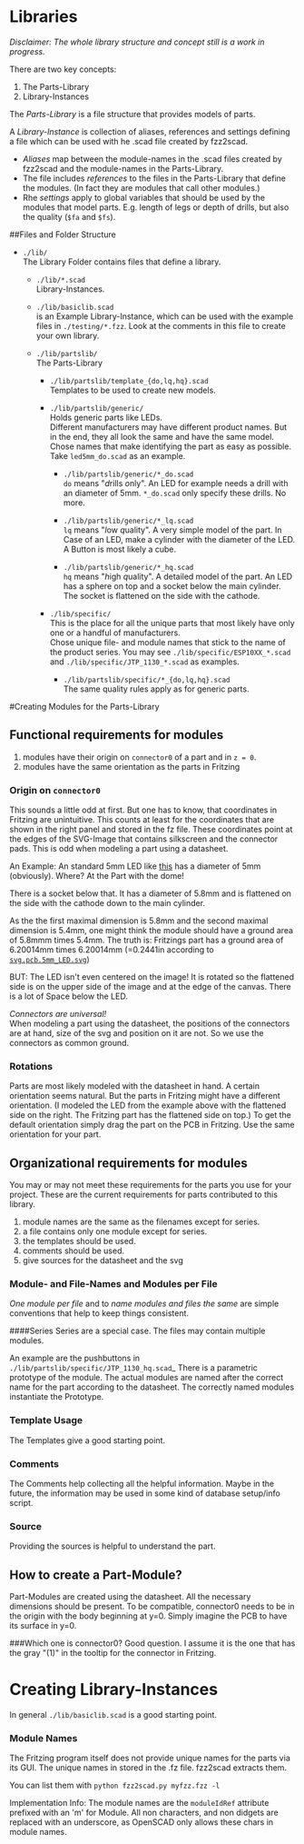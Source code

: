 # Libraries
*Disclaimer: The whole library structure and concept still is a work
in progress.*

There are two key concepts:

 1. The Parts-Library
 2. Library-Instances

The *Parts-Library* is a file structure that provides models of parts.

A *Library-Instance* is collection of aliases, references and settings
defining a file which can be used with he .scad file created by fzz2scad.

 * *Aliases* map between the module-names in the .scad files created by
   fzz2scad and the module-names in the Parts-Library.
 * The file includes *references* to the files in the Parts-Library that
   define the modules. (In fact they are modules that call other modules.)
 * Rhe *settings* apply to global variables that should be used by the
   modules that model parts. E.g. length of legs or depth of drills,
   but also the quality (`$fa` and `$fs`).

##Files and Folder Structure
 * `./lib/`  
    The Library Folder contains files that define a library.
    
    * `./lib/*.scad`  
      Library-Instances.
    
    * `./lib/basiclib.scad`  
      is an Example Library-Instance, which can be used with the
      example files in `./testing/*.fzz`. Look at the comments in this
      file to create your own library.

    * `./lib/partslib/`  
      The Parts-Library

        * `./lib/partslib/template_{do,lq,hq}.scad`  
          Templates to be used to create new models.

        * `./lib/partslib/generic/`  
          Holds generic parts like LEDs.  
          Different manufacturers may have different product names.
          But in the end, they all look the same and have the same model.  
          Chose names that make identifying the part as easy as possible.
          Take `led5mm_do.scad` as an example.

            * `./lib/partslib/generic/*_do.scad`  
              `do` means "*d*rills *o*nly". An LED for example needs a
              drill with an diameter of 5mm. `*_do.scad` only specify
              these drills. No more.

            * `./lib/partslib/generic/*_lq.scad`  
              `lq` means "*l*ow *q*uality". A very simple model of the
              part. In Case of an LED, make a cylinder with the diameter
              of the LED. A Button is most likely a cube.

            * `./lib/partslib/generic/*_hq.scad`  
              `hq` means "*h*igh *q*uality". A detailed model of the part.
              An LED has a sphere on top and a socket below the main
              cylinder. The socket is flattened on the side with the cathode.

        * `./lib/specific/`  
          This is the place for all the unique parts that most likely
          have only one or a handful of manufacturers.  
          Chose unique file- and module names that stick to the name of
          the product series. You may see `./lib/specific/ESP10XX_*.scad`
          and `./lib/specific/JTP_1130_*.scad` as examples.
          
            * `./lib/partslib/specific/*_{do,lq,hq}.scad`  
              The same quality rules apply as for generic parts.

#Creating Modules for the Parts-Library

## Functional requirements for modules
  1. modules have their origin on `connector0` of a part and in `z = 0`.
  2. modules have the same orientation as the parts in Fritzing

### Origin on `connector0`
This sounds a little odd at first. But one has to know, that coordinates
in Fritzing are unintuitive. This counts at least for the coordinates
that are shown in the right panel and stored in the fz file.
These coordinates point at the edges of the SVG-Image that contains
silkscreen and the connector pads. This is odd when modeling a part
using a datasheet.

An Example:
An standard 5mm LED like [this](https://cdn-reichelt.de/documents/datenblatt/A500/LED_5MM_GE.pdf) 
has a diameter of 5mm (obviously). Where? At the Part with the dome!

There is a socket below that. It has a diameter of 5.8mm and is flattened
on the side with the cathode down to the main cylinder.

As the the first maximal dimension is 5.8mm and the second maximal 
dimension is 5.4mm, one might think the module should have a ground area
of 5.8mmm times 5.4mm. The truth is: Fritzings part has a ground area of
6.20014mm times 6.20014mm (=0.2441in according to [`svg.pcb.5mm_LED.svg`](https://github.com/fritzing/fritzing-parts/blob/master/svg/core/pcb/5mm_LED.svg))

BUT: The LED isn't even centered on the image! It is rotated so the
flattened side is on the upper side of the image and at the edge of the
canvas. There is a lot of Space below the LED.

*Connectors are universal!*  
When modeling a part using the datasheet, the positions of the connectors
are at hand, size of the svg and position on it are not. So we use the
connectors as common ground.

### Rotations
Parts are most likely modeled with the datasheet in hand.
A certain orientation seems natural. But the parts in Fritzing might have
a different orientation.
(I modeled the LED from the example above with the flattened side
on the right. The Fritzing part has the flattened side on top.)
To get the default orientation simply drag the part on the PCB in Fritzing.
Use the same orientation for your part.

## Organizational requirements for modules
You may or may not meet these requirements for the parts you use for
your project. These are the current requirements for parts contributed
to this library.

  1. module names are the same as the filenames except for series.
  2. a file contains only one module except for series.
  3. the templates should be used.
  4. comments should be used.
  5. give sources for the datasheet and the svg
  
### Module- and File-Names and Modules per File
*One module per file* and to *name modules and files the same* are simple
conventions that help to keep things consistent.

####Series
Series are a special case. The files may contain multiple modules.

An example are the pushbuttons in
`./lib/partslib/specific/JTP_1130_hq.scad`_
There is a parametric prototype of the module. The actual modules are
named after the correct name for the part according to the datasheet.
The correctly named modules instantiate the Prototype.

### Template Usage
The Templates give a good starting point.

### Comments
The Comments help collecting all the helpful information.
Maybe in the future, the information may be used in some kind of database
setup/info script.

### Source
Providing the sources is helpful to understand the part.

## How to create a Part-Module?
Part-Modules are created using the datasheet. All the necessary dimensions
should be present. To be compatible, connector0 needs to be in the origin
with the body beginning at y=0. Simply imagine the PCB to have its surface
in y=0.

###Which one is connector0?
Good question. I assume it is the one that has the gray "(1)" in the tooltip
for the connector in Fritzing. 

# Creating Library-Instances
In general `./lib/basiclib.scad`  is a good starting point.

### Module Names
The Fritzing program itself does not provide unique names for the parts
via its GUI.
The unique names in stored in the .fz file. fzz2scad extracts them.

You can list them with `python fzz2scad.py myfzz.fzz -l`

Implementation Info:
The module names are the `moduleIdRef` attribute prefixed with an 'm' for
Module. All non characters, and non didgets are replaced with an underscore,
as OpenSCAD only allows these chars in module names.
